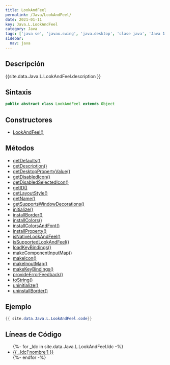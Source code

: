 ```yaml
---
title: LookAndFeel
permalink: /Java/LookAndFeel/
date: 2021-01-11
key: Java.L.LookAndFeel
category: Java
tags: ['java se', 'javax.swing', 'java.desktop', 'clase java', 'Java 1.2']
sidebar: 
  nav: java
---
```


## Descripción
{{site.data.Java.L.LookAndFeel.description }}

## Sintaxis
~~~java
public abstract class LookAndFeel extends Object
~~~

## Constructores
* [LookAndFeel()](/Java/LookAndFeel/LookAndFeel/)

## Métodos
* [getDefaults()](/Java/LookAndFeel/getDefaults/)
* [getDescription()](/Java/LookAndFeel/getDescription/)
* [getDesktopPropertyValue()](/Java/LookAndFeel/getDesktopPropertyValue/)
* [getDisabledIcon()](/Java/LookAndFeel/getDisabledIcon/)
* [getDisabledSelectedIcon()](/Java/LookAndFeel/getDisabledSelectedIcon/)
* [getID()](/Java/LookAndFeel/getID/)
* [getLayoutStyle()](/Java/LookAndFeel/getLayoutStyle/)
* [getName()](/Java/LookAndFeel/getName/)
* [getSupportsWindowDecorations()](/Java/LookAndFeel/getSupportsWindowDecorations/)
* [initialize()](/Java/LookAndFeel/initialize/)
* [installBorder()](/Java/LookAndFeel/installBorder/)
* [installColors()](/Java/LookAndFeel/installColors/)
* [installColorsAndFont()](/Java/LookAndFeel/installColorsAndFont/)
* [installProperty()](/Java/LookAndFeel/installProperty/)
* [isNativeLookAndFeel()](/Java/LookAndFeel/isNativeLookAndFeel/)
* [isSupportedLookAndFeel()](/Java/LookAndFeel/isSupportedLookAndFeel/)
* [loadKeyBindings()](/Java/LookAndFeel/loadKeyBindings/)
* [makeComponentInputMap()](/Java/LookAndFeel/makeComponentInputMap/)
* [makeIcon()](/Java/LookAndFeel/makeIcon/)
* [makeInputMap()](/Java/LookAndFeel/makeInputMap/)
* [makeKeyBindings()](/Java/LookAndFeel/makeKeyBindings/)
* [provideErrorFeedback()](/Java/LookAndFeel/provideErrorFeedback/)
* [toString()](/Java/LookAndFeel/toString/)
* [uninitialize()](/Java/LookAndFeel/uninitialize/)
* [uninstallBorder()](/Java/LookAndFeel/uninstallBorder/)

## Ejemplo
~~~java
{{ site.data.Java.L.LookAndFeel.code}}
~~~

## Líneas de Código
<ul>
{%- for _ldc in site.data.Java.L.LookAndFeel.ldc -%}
   <li>
       <a href="{{_ldc['url'] }}">{{ _ldc['nombre'] }}</a>
   </li>
{%- endfor -%}
</ul>
